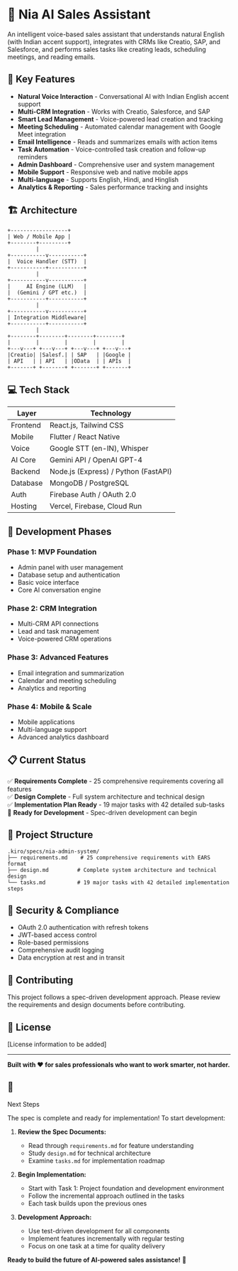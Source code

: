 # 🤖 Nia AI Sales Assistant

An intelligent voice-based sales assistant that understands natural English (with Indian accent support), integrates with CRMs like Creatio, SAP, and Salesforce, and performs sales tasks like creating leads, scheduling meetings, and reading emails.

## 🌟 Key Features

- **Natural Voice Interaction** - Conversational AI with Indian English accent support
- **Multi-CRM Integration** - Works with Creatio, Salesforce, and SAP
- **Smart Lead Management** - Voice-powered lead creation and tracking
- **Meeting Scheduling** - Automated calendar management with Google Meet integration
- **Email Intelligence** - Reads and summarizes emails with action items
- **Task Automation** - Voice-controlled task creation and follow-up reminders
- **Admin Dashboard** - Comprehensive user and system management
- **Mobile Support** - Responsive web and native mobile apps
- **Multi-language** - Supports English, Hindi, and Hinglish
- **Analytics & Reporting** - Sales performance tracking and insights

## 🏗️ Architecture

```
+------------------+
| Web / Mobile App |
+--------+---------+
         |
+-----------v-----------+
|  Voice Handler (STT)  |
+-----------+-----------+
         |
+-----------v-----------+
|     AI Engine (LLM)   |
|  (Gemini / GPT etc.)  |
+-----------+-----------+
         |
+-----------v-----------+
| Integration Middleware|
+-----------+-----------+
         |
+--------+--------+--------+--------+
|        |        |        |        |
+---v---+ +---v---+ +---v---+ +---v---+
|Creatio| |Salesf.| | SAP   | |Google |
| API   | | API   | |OData  | | APIs  |
+-------+ +-------+ +-------+ +-------+
```

## 💻 Tech Stack

| Layer | Technology |
|-------|------------|
| Frontend | React.js, Tailwind CSS |
| Mobile | Flutter / React Native |
| Voice | Google STT (en-IN), Whisper |
| AI Core | Gemini API / OpenAI GPT-4 |
| Backend | Node.js (Express) / Python (FastAPI) |
| Database | MongoDB / PostgreSQL |
| Auth | Firebase Auth / OAuth 2.0 |
| Hosting | Vercel, Firebase, Cloud Run |

## 🚀 Development Phases

### Phase 1: MVP Foundation
- Admin panel with user management
- Database setup and authentication
- Basic voice interface
- Core AI conversation engine

### Phase 2: CRM Integration
- Multi-CRM API connections
- Lead and task management
- Voice-powered CRM operations

### Phase 3: Advanced Features
- Email integration and summarization
- Calendar and meeting scheduling
- Analytics and reporting

### Phase 4: Mobile & Scale
- Mobile applications
- Multi-language support
- Advanced analytics dashboard

## 📋 Current Status

✅ **Requirements Complete** - 25 comprehensive requirements covering all features  
✅ **Design Complete** - Full system architecture and technical design  
✅ **Implementation Plan Ready** - 19 major tasks with 42 detailed sub-tasks  
🚀 **Ready for Development** - Spec-driven development can begin  

## 📁 Project Structure

```
.kiro/specs/nia-admin-system/
├── requirements.md    # 25 comprehensive requirements with EARS format
├── design.md         # Complete system architecture and technical design
└── tasks.md          # 19 major tasks with 42 detailed implementation steps
```

## 🔐 Security & Compliance

- OAuth 2.0 authentication with refresh tokens
- JWT-based access control
- Role-based permissions
- Comprehensive audit logging
- Data encryption at rest and in transit

## 🤝 Contributing

This project follows a spec-driven development approach. Please review the requirements and design documents before contributing.

## 📄 License

[License information to be added]

---

**Built with ❤️ for sales professionals who want to work smarter, not harder.**
## 🎯 
Next Steps

The spec is complete and ready for implementation! To start development:

1. **Review the Spec Documents:**
   - Read through `requirements.md` for feature understanding
   - Study `design.md` for technical architecture
   - Examine `tasks.md` for implementation roadmap

2. **Begin Implementation:**
   - Start with Task 1: Project foundation and development environment
   - Follow the incremental approach outlined in the tasks
   - Each task builds upon the previous ones

3. **Development Approach:**
   - Use test-driven development for all components
   - Implement features incrementally with regular testing
   - Focus on one task at a time for quality delivery

**Ready to build the future of AI-powered sales assistance!** 🚀